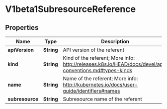 
# V1beta1SubresourceReference

## Properties
Name | Type | Description | Notes
------------ | ------------- | ------------- | -------------
**apiVersion** | **String** | API version of the referent |  [optional]
**kind** | **String** | Kind of the referent; More info: http://releases.k8s.io/HEAD/docs/devel/api-conventions.md#types-kinds |  [optional]
**name** | **String** | Name of the referent; More info: http://kubernetes.io/docs/user-guide/identifiers#names |  [optional]
**subresource** | **String** | Subresource name of the referent |  [optional]



